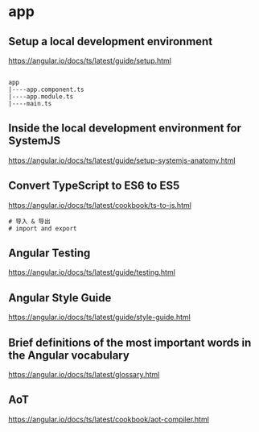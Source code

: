# app


## Setup a local development environment  
https://angular.io/docs/ts/latest/guide/setup.html  

```code

app
|----app.component.ts
|----app.module.ts
|----main.ts

``` 


## Inside the local development environment for SystemJS  
https://angular.io/docs/ts/latest/guide/setup-systemjs-anatomy.html  

## Convert TypeScript to ES6 to ES5
https://angular.io/docs/ts/latest/cookbook/ts-to-js.html  

```codes
# 导入 & 导出  
# import and export
``` 


## Angular Testing   
https://angular.io/docs/ts/latest/guide/testing.html  

## Angular Style Guide  
https://angular.io/docs/ts/latest/guide/style-guide.html  

## Brief definitions of the most important words in the Angular vocabulary  
https://angular.io/docs/ts/latest/glossary.html  

## AoT  
https://angular.io/docs/ts/latest/cookbook/aot-compiler.html  












